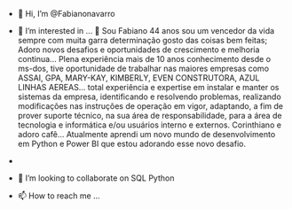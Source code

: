 - 👋 Hi, I’m @Fabianonavarro
- 👀 I’m interested in ...
  🌱 Sou Fabiano 44 anos sou um vencedor da vida sempre com muita garra determinação gosto das coisas bem feitas;
Adoro novos desafios e oportunidades de crescimento e melhoria continua...
Plena experiência mais de 10 anos conhecimento desde o ms-dos, tive oportunidade de trabalhar nas maiores empresas como ASSAI, GPA, MARY-KAY, KIMBERLY, EVEN CONSTRUTORA, AZUL LINHAS AEREAS... total experiência e expertise em instalar e manter os sistemas da empresa, identificando e resolvendo problemas, realizando modificações nas instruções de operação em vigor, adaptando, a fim de prover suporte técnico, na sua área de responsabilidade, para a área de tecnologia e informática e/ou usuários interno e externos.
Corinthiano e adoro cafê...
Atualmente aprendi um novo mundo de desenvolvimento em Python e Power BI que estou adorando esse novo desafio.

- 
- 💞️ I’m looking to collaborate on SQL Python
- 📫 How to reach me ...

<!---
Fabianonavarro/Fabianonavarro is a ✨ special ✨ repository because its `README.md` (this file) appears on your GitHub profile.
You can click the Preview link to take a look at your changes.
--->
